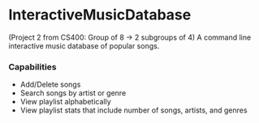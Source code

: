 # InteractiveMusicDatabase
(Project 2 from CS400: Group of 8 -> 2 subgroups of 4) A command line interactive music database of popular songs.

### Capabilities
* Add/Delete songs
* Search songs by artist or genre
* View playlist alphabetically
* View playlist stats that include number of songs, artists, and genres
